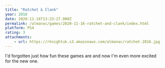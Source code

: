 ```yaml
---
title: "Ratchet & Clank"
year: 2016
date: 2020-11-16T13:23:27.000Z
permalink: /almanac/games/2020-11-16-ratchet-and-clank/index.html
platform: PS4
rating: 3
attachments: 
    - url: https://rknightuk.s3.amazonaws.com/almanac/ratchet-2016.jpg
---
```


I'd forgotten just how fun these games are and now I'm even more excited for the new one.
